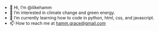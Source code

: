 - 👋 Hi, I’m @ilikehamm
- 👀 I’m interested in climate change and green energy.
- 🌱 I’m currently learning how to code in python, html, css, and javascript.
- 📫 How to reach me at hamm.grace@gmail.com

<!---
ilikehamm/ilikehamm is a ✨ special ✨ repository because its `README.md` (this file) appears on your GitHub profile.
You can click the Preview link to take a look at your changes.
--->
